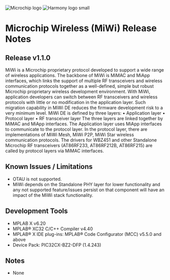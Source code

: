﻿![Microchip logo](https://raw.githubusercontent.com/wiki/Microchip-MPLAB-Harmony/Microchip-MPLAB-Harmony.github.io/images/microchip_logo.png)
![Harmony logo small](https://raw.githubusercontent.com/wiki/Microchip-MPLAB-Harmony/Microchip-MPLAB-Harmony.github.io/images/microchip_mplab_harmony_logo_small.png)

# Microchip Wireless (MiWi) Release Notes

## Release v1.1.0

MiWi is a Microchip proprietary protocol developed to support a wide range of wireless applications. 
The backbone of MiWi is MiMAC and MiApp interfaces, which links the support of multiple RF transceivers and wireless communication protocols together as a well-defined, simple but robust Microchip proprietary wireless development environment.
With MiWi, application developers can switch between RF transceivers and wireless protocols with little or no modification in the application layer. Such migration capability in MiWi DE reduces the firmware development risk to a very minimum level. MiWi DE is defined by three layers:
• Application layer
• Protocol layer
• RF transceiver layer
The three layers are linked together by MiMAC and MiApp interfaces. The Application layer uses MiApp interfaces to communicate to the protocol layer. In the protocol layer, there are implementations of MiWi Mesh, MiWi P2P, MiWi Star wireless communication protocols. 
The drivers for WBZ451 and other Standalone Microchip RF transceivers (AT86RF233, AT86RF212B, AT86RF215) are called by protocol layers via MiMAC interfaces.

## Known Issues / Limitations

-	OTAU is not supported.
-   MiWi depends on the Standalone PHY layer for lower functionality and any not supported feature/issues persist on that component will have an impact of the MiWi stack functionality.

## Development Tools
-	MPLAB X v6.20
-	MPLAB® XC32 C/C++ Compiler v4.40
-	MPLAB® X IDE plug-ins: MPLAB® Code Configurator (MCC) v5.5.0 and above
-	Device Pack: PIC32CX-BZ2-DFP (1.4.243)

## Notes
-	None
